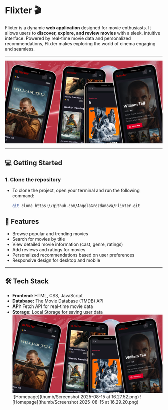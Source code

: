 # Flixter 🎬

Flixter is a dynamic **web application** designed for movie enthusiasts. It allows users to **discover, explore, and review movies** with a sleek, intuitive interface. Powered by real-time movie data and personalized recommendations, Flixter makes exploring the world of cinema engaging and seamless.

---

![Homepage](screeen.png)

---

## 💻 Getting Started

### 1. **Clone the repository**
   - To clone the project, open your terminal and run the following command:
     ```bash
     git clone https://github.com/AngelaGrozdanova/Flixter.git
     ```

## 🚀 Features

- Browse popular and trending movies
- Search for movies by title
- View detailed movie information (cast, genre, ratings)
- Add reviews and ratings for movies
- Personalized recommendations based on user preferences
- Responsive design for desktop and mobile

---

## 🛠 Tech Stack

- **Frontend:** HTML, CSS, JavaScript  
- **Database:** The Movie Database (TMDB) API  
- **API:** Fetch API for real-time movie data  
- **Storage:** Local Storage for saving user data   
![Homepage](screeen.png)![Homepage](thumb/Screenshot 2025-08-15 at 16.27.52.png)
![Homepage](thumb/Screenshot 2025-08-15 at 16.29.20.png)
